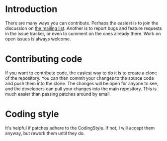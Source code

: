 # Introduction #

There are many ways you can contribute. Perhaps the easiest is to join the discussion on [the mailing list](https://groups.google.com/forum/?fromgroups#!forum/duke-dedup). Another is to report bugs and feature requests in the issue tracker, or even to comment on the ones already there. Work on open issues is always welcome.

# Contributing code #

If you want to contribute code, the easiest way to do it is to create a clone of the repository. You can then commit your changes to the source code and push them into the clone. The changes will be open for anyone to see, and the developers can pull your changes into the main repository. This is much easier than passing patches around by email.

# Coding style #

It's helpful if patches adhere to the CodingStyle. If not, I will accept them anyway, but rework them until they do.